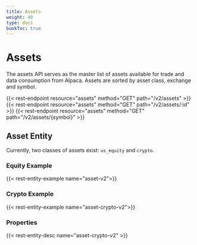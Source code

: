 ```yaml
---
title: Assets
weight: 40
type: docs
bookToc: true
---
```


# Assets

The assets API serves as the master list of assets available for trade and data
consumption from Alpaca. Assets are sorted by asset class, exchange and symbol.

{{< rest-endpoint resource="assets" method="GET" path="/v2/assets" >}}
{{< rest-endpoint resource="assets" method="GET" path="/v2/assets/:id" >}}
{{< rest-endpoint resource="assets" method="GET" path="/v2/assets/{symbol}" >}}

## Asset Entity

Currently, two classes of assets exist: `us_equity` and `crypto`.

### Equity Example
{{< rest-entity-example name="asset-v2">}}

### Crypto Example
{{< rest-entity-example name="asset-crypto-v2">}}

### Properties
{{< rest-entity-desc name="asset-crypto-v2" >}}
